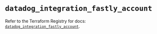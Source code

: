 # `datadog_integration_fastly_account`

Refer to the Terraform Registry for docs: [`datadog_integration_fastly_account`](https://registry.terraform.io/providers/datadog/datadog/3.44.1/docs/resources/integration_fastly_account).
